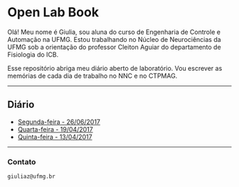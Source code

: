 # Open Lab Book

Olá! Meu nome é Giulia, sou aluna do curso de Engenharia de Controle e Automação na UFMG. Estou trabalhando no Núcleo de Neurociências da UFMG sob a orientação do professor Cleiton Aguiar do departamento de Fisiologia do ICB.

Esse repositório abriga meu diário aberto de laboratório. Vou escrever as memórias de cada dia de trabalho no NNC e no CTPMAG.
****

## Diário
* [Segunda-feira - 26/06/2017](https://github.com/giuliazc/Open-Lab-Book/blob/master/notes/26_06_2017.md)
* [Quarta-feira - 19/04/2017](https://github.com/giuliazc/Open-Lab-Book/blob/master/notes/19_04_2017.md)
* [Quinta-feira - 13/04/2017](https://github.com/giuliazc/Open-Lab-Book/blob/master/notes/nnc.md)




****

### Contato

	giuliaz@ufmg.br
